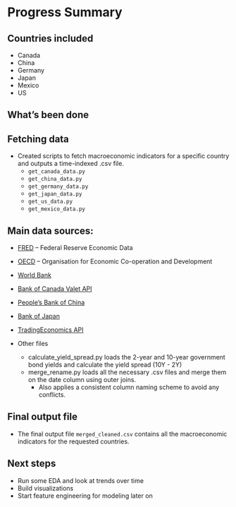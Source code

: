 #  Progress Summary

##  Countries included
- Canada
- China
- Germany
- Japan
- Mexico
- US
##  What’s been done

## Fetching data
- Created scripts to fetch macroeconomic indicators for a specific country and outputs a time-indexed .csv file.
  - `get_canada_data.py`
  - `get_china_data.py`
  - `get_germany_data.py`
  - `get_japan_data.py`
  - `get_us_data.py`
  - `get_mexico_data.py`


## Main data sources:
  - [FRED](https://fred.stlouisfed.org/) – Federal Reserve Economic Data
  - [OECD](https://data.oecd.org/) – Organisation for Economic Co-operation and Development
  - [World Bank](https://data.worldbank.org/)
  - [Bank of Canada Valet API](https://www.bankofcanada.ca/valet/)
  - [People’s Bank of China](http://www.pbc.gov.cn/)
  - [Bank of Japan](https://www.boj.or.jp/en/statistics/)
  - [TradingEconomics API](https://developer.tradingeconomics.com/)

- Other files
  - calculate_yield_spread.py loads the 2-year and 10-year government bond yields and calculate the yield spread (10Y - 2Y)
  - merge_rename.py loads all the necessary .csv files and merge them on the date column using outer joins.
    - Also applies a consistent column naming scheme to avoid any conflicts.

## Final output file
  - The final output file `merged_cleaned.csv` contains all the macroeconomic indicators for the requested countries.
## Next steps
- Run some EDA and look at trends over time  
- Build visualizations  
- Start feature engineering for modeling later on